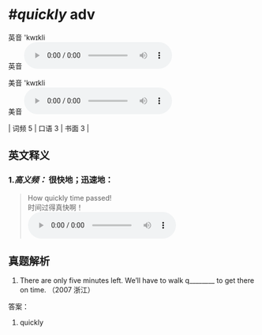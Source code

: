 # ***\#quickly*** adv
英音 'kwɪkli  
英音
<audio src="./media/quickly-B.aac" controls="controls"></audio>

美音 'kwɪkli  
美音
<audio src="./media/quickly.aac" controls="controls"></audio>



| 词频 5 | 口语 3 | 书面 3 |  

英文释义
---
### 1.*高义频：* **很快地；迅速地：**  

 > How quickly time passed!  
 > 时间过得真快啊！    
<audio src="./media/quickly-1.aac" controls="controls"></audio>


真题解析
---
1. There are only five minutes left. We’ll have to walk q________ to get there on time.  （2007 浙江）  

答案：
1. quickly  

